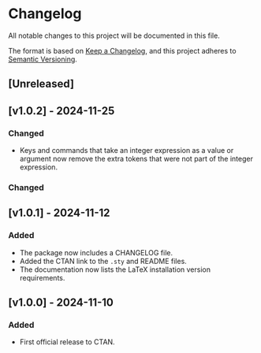 # Changelog
All notable changes to this project will be documented in this file.

The format is based on [Keep a
Changelog](https://keepachangelog.com/en/1.0.0/), and this project adheres to
[Semantic Versioning](http://semver.org/spec/v2.0.0.html).

## [Unreleased]

## [v1.0.2] - 2024-11-25

### Changed
- Keys and commands that take an integer expression as a value or argument now
  remove the extra tokens that were not part of the integer expression.

### Changed

## [v1.0.1] - 2024-11-12

### Added
- The package now includes a CHANGELOG file.
- Added the CTAN link to the `.sty` and README files.
- The documentation now lists the LaTeX installation version requirements.

## [v1.0.0] - 2024-11-10

### Added
- First official release to CTAN.
